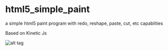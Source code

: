 html5_simple_paint
==================

a simple html5 paint program with redo, reshape, paste, cut, etc capablities

Based on Kinetic Js

![alt tag](https://raw.github.com/dingxizheng/html5_simple_paint/master/screen_shot.jpg)
